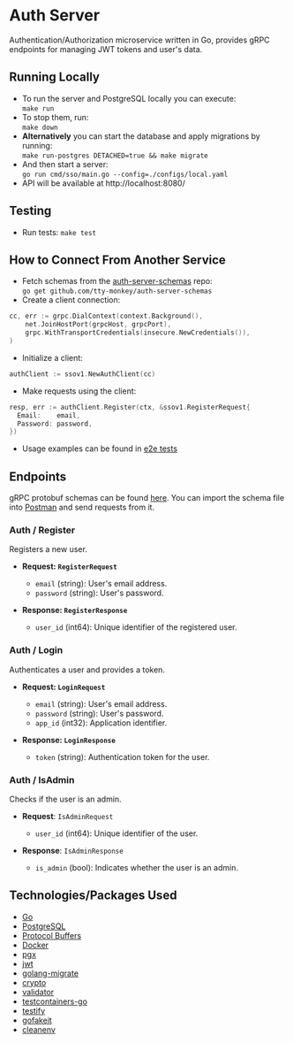 # Auth Server
Authentication/Authorization microservice written in Go, provides gRPC endpoints for managing JWT tokens and user's data.  

## Running Locally
* To run the server and PostgreSQL locally you can execute:   
  `make run`
* To stop them, run:  
 `make down`
* **Alternatively** you can start the database and apply migrations by running:  
  `make run-postgres DETACHED=true && make migrate`
* And then start a server:   
`go run cmd/sso/main.go --config=./configs/local.yaml`
* API will be available at http://localhost:8080/

## Testing
* Run tests: `make test`

## How to Connect From Another Service  
* Fetch schemas from the [auth-server-schemas](https://github.com/tty-monkey/auth-server-schemas) repo:  
  `go get github.com/tty-monkey/auth-server-schemas`
* Create a client connection:
```go
cc, err := grpc.DialContext(context.Background(),
	net.JoinHostPort(grpcHost, grpcPort),
	grpc.WithTransportCredentials(insecure.NewCredentials()),
)
```
* Initialize a client:
```go
authClient := ssov1.NewAuthClient(cc)
```
* Make requests using the client:
```go
resp, err := authClient.Register(ctx, &ssov1.RegisterRequest{
  Email:    email,
  Password: password,
})
```
* Usage examples can be found in [e2e tests](https://github.com/tty-monkey/auth-server/blob/d6b9a6ddf5d998fc11b75273124f8597fc4bc1ae/tests/auth_register_login_test.go#L24-L24)

## Endpoints
gRPC protobuf schemas can be found [here](https://github.com/tty-monkey/auth-server-schemas).
You can import the schema file into [Postman](https://blog.postman.com/postman-now-supports-grpc/) and send requests from it.

### Auth / Register
Registers a new user.

- **Request: `RegisterRequest`**
  - `email` (string): User's email address.
  - `password` (string): User's password.

- **Response: `RegisterResponse`**
  - `user_id` (int64): Unique identifier of the registered user.

### Auth / Login
Authenticates a user and provides a token.

- **Request: `LoginRequest`**
  - `email` (string): User's email address.
  - `password` (string): User's password.
  - `app_id` (int32): Application identifier.

- **Response: `LoginResponse`**
  - `token` (string): Authentication token for the user.

### Auth / IsAdmin
Checks if the user is an admin.

- **Request**: `IsAdminRequest`
  - `user_id` (int64): Unique identifier of the user.
 
- **Response**: `IsAdminResponse`
  - `is_admin` (bool): Indicates whether the user is an admin.

## Technologies/Packages Used
* [Go](https://go.dev/)
* [PostgreSQL](https://www.postgresql.org/)
* [Protocol Buffers](https://protobuf.dev/getting-started/gotutorial/)
* [Docker](https://www.docker.com/)
* [pgx](https://pkg.go.dev/github.com/jackc/pgx/v5)
* [jwt](https://pkg.go.dev/github.com/golang-jwt/jwt)
* [golang-migrate](https://pkg.go.dev/github.com/golang-migrate/migrate/v4)
* [crypto](https://pkg.go.dev/golang.org/x/crypto)
* [validator](https://pkg.go.dev/github.com/go-playground/validator/v10)
* [testcontainers-go](https://pkg.go.dev/github.com/testcontainers/testcontainers-go)
* [testify](https://pkg.go.dev/github.com/stretchr/testify)
* [gofakeit](https://pkg.go.dev/github.com/brianvoe/gofakeit)
* [cleanenv](https://pkg.go.dev/github.com/ilyakaznacheev/cleanenv)
